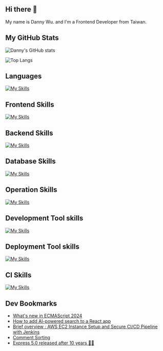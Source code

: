 
## Hi there 👋
My name is Danny Wu. and I'm a Frontend Developer from Taiwan.

## My GitHub Stats
![Danny's GitHub stats](https://github-readme-stats.vercel.app/api?username=danny101201&show_icons=true&count_private=true&theme=react)

![Top Langs](https://github-readme-stats.vercel.app/api/top-langs/?username=danny101201&layout=compact&theme=react)


## Languages
[![My Skills](https://skillicons.dev/icons?i=js,html,css,ts,react,nodejs)](https://skillicons.dev)

## Frontend Skills

[![My Skills](https://skillicons.dev/icons?i=react,materialui,tailwind,sass,bootstrap,redux,vite,nextjs)](https://skillicons.dev)

## Backend Skills

[![My Skills](https://skillicons.dev/icons?i=express,nodejs,graphql,nestjs)](https://skillicons.dev)

## Database Skills

[![My Skills](https://skillicons.dev/icons?i=mongodb,redis,mysql,postgres,prisma)](https://skillicons.dev)

## Operation Skills

[![My Skills](https://skillicons.dev/icons?i=docker,git,githubactions,linux,vim,nginx)](https://skillicons.dev)

## Development Tool skills

[![My Skills](https://skillicons.dev/icons?i=github,git,vscode,webpack)](https://skillicons.dev)

## Deployment Tool skills

[![My Skills](https://skillicons.dev/icons?i=vercel,netlify)](https://skillicons.dev)


## CI Skills

[![My Skills](https://skillicons.dev/icons?i=gitlab)](https://skillicons.dev)


## Dev Bookmarks
<!-- daily.dev BOOKMARKS:START -->
- [What&#39;s new in ECMAScript 2024](https://app.daily.dev/posts/ELeCxFJQZ?utm_source=rss&utm_medium=bookmarks&utm_campaign=NRtczkLiNqtGyKkglwy1k)
- [How to add AI-powered search to a React app](https://app.daily.dev/posts/8qaLylS0M?utm_source=rss&utm_medium=bookmarks&utm_campaign=NRtczkLiNqtGyKkglwy1k)
- [Brief overview : AWS EC2 Instance Setup and Secure CI/CD Pipeline with Jenkins](https://app.daily.dev/posts/3i8tRlUli?utm_source=rss&utm_medium=bookmarks&utm_campaign=NRtczkLiNqtGyKkglwy1k)
- [Comment Sorting](https://app.daily.dev/posts/GmJxoDsta?utm_source=rss&utm_medium=bookmarks&utm_campaign=NRtczkLiNqtGyKkglwy1k)
- [Express 5.0 released after 10 years 🚀🎉](https://app.daily.dev/posts/Gi3Z0NR7n?utm_source=rss&utm_medium=bookmarks&utm_campaign=NRtczkLiNqtGyKkglwy1k)
<!-- daily.dev BOOKMARKS:END -->
